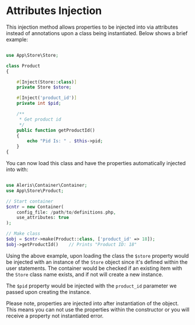 
# Attributes Injection

This injection method allows properties to be injected into via attributes instead of annotations upon a class being instantiated.  Below shows a brief example:

~~~php

use App\Store\Store;

class Product
{

    #[Inject(Store::class)]
    private Store $store;

    #[Inject('product_id')]
    private int $pid;

    /**
     * Get product id
     */
    public function getProductId()
    {
        echo "Pid Is: " . $this->pid;
    }
{
~~~

You can now load this class and have the properties automatically injected into with:

~~~php

use Aleris\Container\Container;
use App\Store\Product;

// Start container
$cntr = new Container(
    config_file: /path/to/definitions.php, 
    use_attributes: true
);

// Make class
$obj = $cntr->make(Product::class, ['product_id' => 18]);
$obj->getProductId()    // Prints "Product ID: 18"
~~~

Using the above example, upon loading the class the `$store` property would be injected with an instance of the `Store` object since it's defined within the user statements.  The container would be checked if an existing item with the `Store` class name exists, and if not will create a new instance.

The `$pid` property would be injected with the `product_id` parameter we passed upon creating the instance.

Please note, properties are injected into after instantiation of the object.  This means you can not use the properties within the constructor or you will receive a property not instantiated error.


